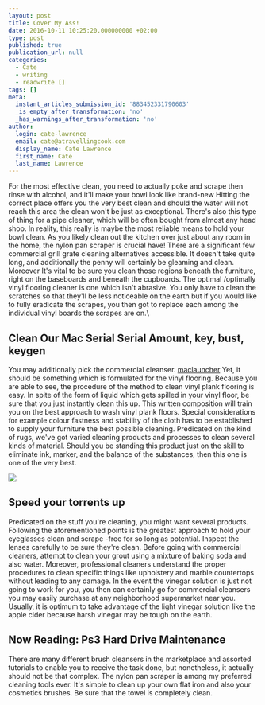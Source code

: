 ```yaml
---
layout: post
title: Cover My Ass!
date: 2016-10-11 10:25:20.000000000 +02:00
type: post
published: true
publication_url: null
categories:
  - Cate
  - writing
  - readwrite []
tags: []
meta:
  instant_articles_submission_id: '883452331790603'
  _is_empty_after_transformation: 'no'
  _has_warnings_after_transformation: 'no'
author:
  login: cate-lawrence
  email: cate@atravellingcook.com
  display_name: Cate Lawrence
  first_name: Cate
  last_name: Lawrence
---
```

For the most effective clean, you need to actually poke and scrape then
rinse with alcohol, and it'll make your bowl look like brand-new Hitting
the correct place offers you the very best clean and should the water
will not reach this area the clean won't be just as exceptional. There's
also this type of thing for a pipe cleaner, which will be often bought
from almost any head shop. In reality, this really is maybe the most
reliable means to hold your bowl clean. As you likely clean out the
kitchen over just about any room in the home, the nylon pan scraper is
crucial have! There are a significant few commercial grill grate
cleaning alternatives accessible. It doesn't take quite long, and
additionally the penny will certainly be gleaming and clean. Moreover
It's vital to be sure you clean those regions beneath the furniture,
right on the baseboards and beneath the cupboards. The optimal
/optimally vinyl flooring cleaner is one which isn't abrasive. You only
have to clean the scratches so that they'll be less noticeable on the
earth but if you would like to fully eradicate the scrapes, you then got
to replace each among the individual vinyl boards the scrapes are on.\

Clean Our Mac Serial Serial Amount, key, bust, keygen
-----------------------------------------------------

You may additionally pick the commercial cleanser.
[maclauncher](http://maclauncher.com/) Yet, it should be something which
is formulated for the vinyl flooring. Because you are able to see, the
procedure of the method to clean vinyl plank flooring is easy. In spite
of the form of liquid which gets spilled in your vinyl floor, be sure
that you just instantly clean this up. This written composition will
train you on the best approach to wash vinyl plank floors. Special
considerations for example colour fastness and stability of the cloth
has to be established to supply your furniture the best possible
cleaning. Predicated on the kind of rugs, we've got varied cleaning
products and processes to clean several kinds of material. Should you be
standing this product just on the skill to eliminate ink, marker, and
the balance of the substances, then this one is one of the very best.

![](rw-import/volkerpsychologie.jpg)

Speed your torrents up
----------------------

Predicated on the stuff you're cleaning, you might want several
products. Following the aforementioned points is the greatest approach
to hold your eyeglasses clean and scrape -free for so long as potential.
Inspect the lenses carefully to be sure they're clean. Before going with
commercial cleaners, attempt to clean your grout using a mixture of
baking soda and also water. Moreover, professional cleaners understand
the proper procedures to clean specific things like upholstery and
marble countertops without leading to any damage. In the event the
vinegar solution is just not going to work for you, you then can
certainly go for commercial cleansers you may easily purchase at any
neighborhood supermarket near you. Usually, it is optimum to take
advantage of the light vinegar solution like the apple cider because
harsh vinegar may be tough on the earth.

Now Reading: Ps3 Hard Drive Maintenance
---------------------------------------

There are many different brush cleansers in the marketplace and assorted
tutorials to enable you to receive the task done, but nonetheless, it
actually should not be that complex. The nylon pan scraper is among my
preferred cleaning tools ever. It's simple to clean up your own flat
iron and also your cosmetics brushes. Be sure that the towel is
completely clean.
